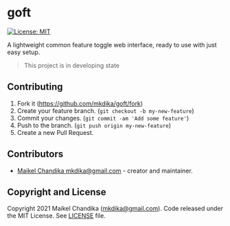 # goft

[![License: MIT](https://img.shields.io/badge/License-MIT-blue.svg)](/LICENSE)

A lightweight common feature toggle web interface, ready to use with just easy setup.

> This project is in developing state

## Contributing

1. Fork it (<https://github.com/mkdika/goft/fork>)
2. Create your feature branch. (`git checkout -b my-new-feature`)
3. Commit your changes. (`git commit -am 'Add some feature'`)
4. Push to the branch. (`git push origin my-new-feature`)
5. Create a new Pull Request.

## Contributors

- [Maikel Chandika <mkdika@gmail.com>](https://github.com/mkdika) - creator and maintainer.

## Copyright and License

Copyright 2021 Maikel Chandika (mkdika@gmail.com). Code released under the MIT License. See [LICENSE](/LICENSE) file.
